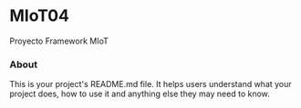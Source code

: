 MIoT04
======

Proyecto Framework MIoT

### About

This is your project's README.md file. It helps users understand what your
project does, how to use it and anything else they may need to know.